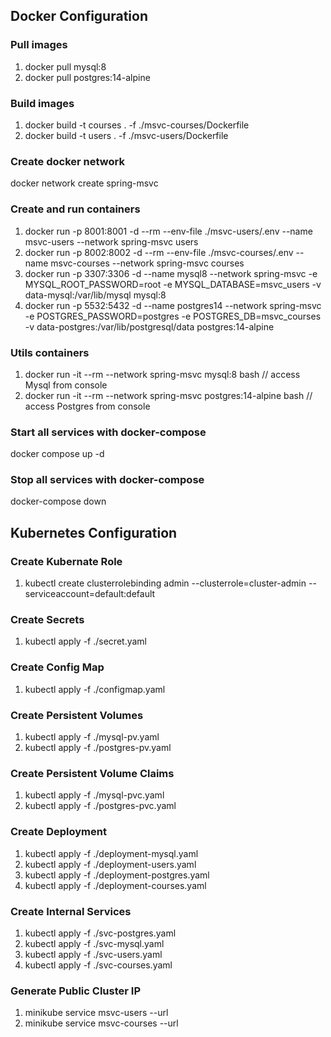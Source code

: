 ## Docker Configuration

### Pull images
1. docker pull mysql:8
2. docker pull postgres:14-alpine

### Build images
1. docker build -t courses . -f ./msvc-courses/Dockerfile
2. docker build -t users . -f ./msvc-users/Dockerfile 

### Create docker network
docker network create spring-msvc

### Create and run  containers
1. docker run -p 8001:8001 -d --rm --env-file ./msvc-users/.env --name msvc-users --network spring-msvc users
2. docker run -p 8002:8002 -d --rm --env-file ./msvc-courses/.env --name msvc-courses --network spring-msvc courses
3. docker run -p 3307:3306 -d  --name mysql8 --network spring-msvc -e MYSQL_ROOT_PASSWORD=root -e MYSQL_DATABASE=msvc_users -v data-mysql:/var/lib/mysql mysql:8
4. docker run -p 5532:5432 -d --name postgres14 --network spring-msvc -e POSTGRES_PASSWORD=postgres -e POSTGRES_DB=msvc_courses -v data-postgres:/var/lib/postgresql/data postgres:14-alpine

### Utils containers
1. docker run -it --rm --network spring-msvc mysql:8 bash // access Mysql from console
2. docker run -it --rm --network spring-msvc postgres:14-alpine bash // access Postgres from console

### Start all services with docker-compose
docker compose up -d

### Stop all services with docker-compose
docker-compose down

## Kubernetes Configuration

### Create Kubernate Role
1. kubectl create clusterrolebinding admin --clusterrole=cluster-admin --serviceaccount=default:default

### Create Secrets
1. kubectl apply -f ./secret.yaml

### Create Config Map
1. kubectl apply -f ./configmap.yaml

### Create Persistent Volumes
1. kubectl apply -f ./mysql-pv.yaml
2. kubectl apply -f ./postgres-pv.yaml

### Create Persistent Volume Claims
1. kubectl apply -f ./mysql-pvc.yaml
2. kubectl apply -f ./postgres-pvc.yaml

### Create Deployment
1. kubectl apply -f ./deployment-mysql.yaml
2. kubectl apply -f ./deployment-users.yaml
3. kubectl apply -f ./deployment-postgres.yaml
4. kubectl apply -f ./deployment-courses.yaml

### Create Internal Services
1. kubectl apply -f ./svc-postgres.yaml
2. kubectl apply -f ./svc-mysql.yaml
3. kubectl apply -f ./svc-users.yaml
4. kubectl apply -f ./svc-courses.yaml

### Generate Public Cluster IP
1. minikube service msvc-users --url
2. minikube service msvc-courses --url